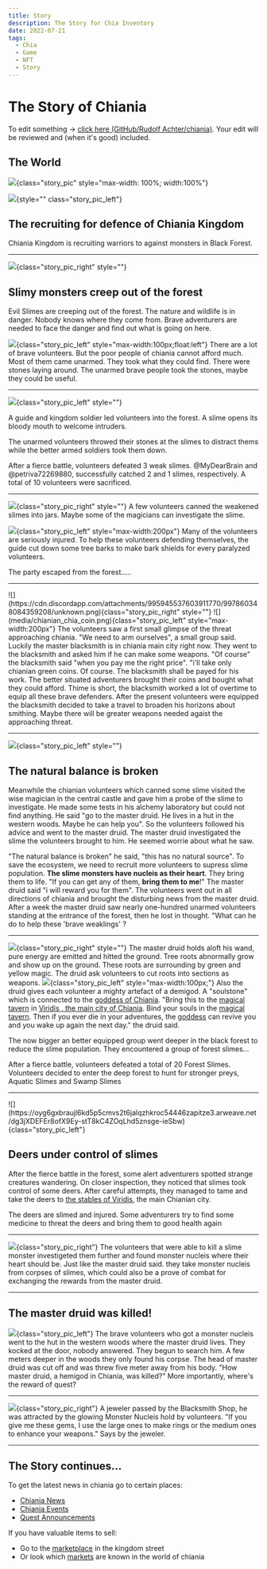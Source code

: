```yaml
---
title: Story
description: The Story for Chia Inventory
date: 2022-07-21
tags:
  - Chia
  - Game
  - NFT
  - Story
---
```




# The Story of Chiania

To edit something -> [click here (GitHub/Rudolf Achter/chiania)](https://github.com/RudolfAchter/chiania/blob/main/docs/02_story.md). Your edit will be reviewed and (when it's good) included.

## The World

![](2022-07-21-19-12-35.png){class="story_pic" style="max-width: 100%; width:100%"}

![](media/01_quest_start.jpg){style="" class="story_pic_left"}

## The recruiting for defence of Chiania Kingdom

Chiania Kingdom is recruiting warriors to against monsters in Black Forest. 

<hr style="clear:both">

![](https://pbs.twimg.com/media/FXvtsLjaUAABMyx?format=png&name=small){class="story_pic_right" style=""}

## Slimy monsters creep out of the forest

Evil Slimes are creeping out of the forest. The nature and wildlife is in danger. Nobody knows where they come from. Brave adventurers are needed to face the danger and find out what is going on here.

![](https://ctxekgklf2tajkcmjc5xlupo2eixxoyrcy6q4gybwflrj444ma.arweave.net/FO5FGUsupg_SoTEi7ddHu0RF7uxEWPQ4bAbFXFPOcYA){class="story_pic_left" style="max-width:100px;float:left"}
There are a lot of brave volunteers. But the poor people of chiania cannot afford much. Most of them came unarmed. They took what they could find. There were stones laying around. The unarmed brave people took the stones, maybe they could be useful.


<hr style="clear:both" />

![](https://cdn.discordapp.com/attachments/995496698086432838/995497121107152926/Slime_forest.gif){class="story_pic_left" style=""}

A guide and kingdom soldier led volunteers into the forest. A slime opens its bloody mouth to welcome intruders.

The unarmed volunteers throwed their stones at the slimes to distract thems while the better armed soldiers took them down.

After a fierce battle, volunteers defeated 3 weak slimes. @MyDearBrain and @petriva72269880, successfully catched 2 and 1 slimes, respectively. A total of 10 volunteers were sacrificed.

<hr style="clear:both">

![](https://cdn.discordapp.com/attachments/995496698086432838/995497383628652624/Canned_Slime_All.gif){class="story_pic_right" style=""}
A few volunteers canned the weakened slimes into jars. Maybe some of the magicians can investigate the slime.

![](https://jrr3uaum4ty2ef5bmdpi27kod5kpvln3zok2zqrqfnz4oeoj.arweave.net/TGO6Aozk8aIXoWDej-X1OH1T6rbvLlazCMCtzxx-HJU){class="story_pic_left" style="max-width:200px"}
Many of the volunteers are seriously injured. To help these volunteers defending themselves, the guide cut down some tree barks to make bark shields for every paralyzed volunteers.

The party escaped from the forest.....
<hr style="clear:both">
![](https://cdn.discordapp.com/attachments/995945537603911770/997860348084359208/unknown.png){class="story_pic_right" style=""}
![](media/chianian_chia_coin.png){class="story_pic_left" style="max-width:200px"}
The volunteers saw a first small glimpse of the threat approaching chiania. "We need to arm ourselves", a small group said. Luckily the master blacksmith is in chiania main city right now. They went to the blacksmith and asked him if he can make some weapons. "Of course" the blacksmith said "when you pay me the right price". "i'll take only chianian green coins. Of course. The blacksmith shall be payed for his work. The better situated adventurers brought their coins and bought what they could afford. Thime is short, the blacksmith worked a lot of overtime to equip all these brave defenders. After the present volunteers were equipped the blacksmith decided to take a travel to broaden his horizons about smithing. Maybe there will be greater weapons needed agaist the approaching threat.

<hr style="clear:both">

![](https://cdn.discordapp.com/attachments/995496698086432838/998028636391215204/Druid.png){class="story_pic_left" style=""}

## The natural balance is broken

Meanwhile the chianian volunteers which canned some slime visited the wise magician in the central castle and gave him a probe of the slime to investigate. He made some tests in his alchemy laboratory but could not find anything. He said "go to the master druid. He lives in a hut in the western woods. Maybe he can help you". So the volunteers followed his advice and went to the master druid. The master druid investigated the slime the volunteers brought to him. He seemed worrie about what he saw.

"The natural balance is broken" he said, "this has no natural source". To save the ecosystem, we need to recruit more volunteers to supress slime population. **The slime monsters have nucleis as their heart**. They bring them to life. "If you can get any of them, **bring them to me**!" The master druid said "i will reward you for them". The volunteers went out in all directions of chiania and brought the disturbing news from the master druid. After a week the master druid saw nearly one-hundred unarmed volunteers standing at the entrance of the forest, then he lost in thought. "What can he do to help these 'brave weaklings' ?
<hr style="clear:both">

![](https://cdn.discordapp.com/attachments/995484176428044378/999473901346242590/Enhanced_Tree_Root_12.gif){class="story_pic_right" style=""}
The master druid holds aloft his wand, pure energy are emitted and hitted the ground. Tree roots abnormally grow and show up on the ground. These roots are surrounding by green and yellow magic. The druid ask volunteers to cut roots into sections as weapons.
![](media/discord_pixel.png){class="story_pic_left" style="max-width:100px;"}
Also the druid gives each volunteer a mighty artefact of a demigod. A "soulstone" which is connected to the [goddess of Chiania](03_characters.md#goddess-of-chiania). "Bring this to the [magical tavern](https://discord.com/channels/994949585657143296/995483089881026631) in [Viridis , the main city of Chiania](https://discord.com/channels/994949585657143296/995483089881026631). Bind your souls in the [magical tavern](https://discord.com/channels/994949585657143296/995483089881026631). Then if you ever die in your adventures, the [goddess](03_characters.md#goddess-of-chiania) can revive you and you wake up again the next day." the druid said.


The now bigger an better equipped group went deeper in the black forest to reduce the slime population. They encountered a group of forest slimes...

After a fierce battle, volunteers defeated a total of 20 Forest Slimes. Volunteers decided to enter the deep forest to hunt for stronger preys, Aquatic Slimes and Swamp Slimes

<hr style="clear:both">
![](https://oyg6gxbraujl6kd5p5cmvs2t6jalqzhkroc54446zapitze3.arweave.net/dg3jXDEFEr8ofX9Ey-stT8kC4ZOqLhd5znsge-ieSbw){class="story_pic_left"}

## Deers under control of slimes

After the fierce battle in the forest, some alert adventurers spotted strange creatures wandering. On closer inspection, they noticed that slimes took control of some deers. After careful attempts, they managed to tame and take the deers to [the stables of Viridis](world/00_world.md#stables), the main Chianian city.

The deers are slimed and injured. Some adventurers try to find some medicine to threat the deers and bring them to good health again
<hr style="clear:both">

![](https://rqkaeyrvtvtkfwurlof6eemqszjjdtwyflndwzkhlu3b3wmxmi.arweave.net/jBQCYjWdZqLakVuL_4hGQllKRztgq2jtlR102HdmXYo){class="story_pic_right"}
The volunteers that were able to kill a slime monster investigeted them further and found monster nucleis where their heart should be. Just like the master druid said. they take monster nucleis from corpses of slimes, which could also be a prove of combat for exchanging the rewards from the master druid.
<hr style="clear:both">

## The master druid was killed!

![](https://cdn.discordapp.com/attachments/995496698086432838/1000325786554880030/Head_of_master_druid.png){class="story_pic_left"}
The brave volunteers who got a monster nucleis went to the hut in the western woods where the master druid lives. They kocked at the door, nobody answered. They begun to search him. A few meters deeper in the woods they only found his corpse. The head of master druid was cut off and was threw five meter away from his body. "How master druid, a hemigod in Chiania, was killed?" More importantly, where's the reward of quest?

<hr style="clear:both">

![](https://media.discordapp.net/attachments/995496698086432838/1000906114025660496/Nuclei_Ring_01.gif){class="story_pic_right"}
A jeweler passed by the Blacksmith Shop, he was attracted by the glowing Monster Nucleis hold by volunteers. "If you give me these gems, I use the large ones to make rings or the medium ones to enhance your weapons." Says by the jeweler.

<hr style="clear:both">

## The Story continues...

To get the latest news in chiania go to certain places:

- [Chiania News](https://discord.com/channels/994949585657143296/995945537603911770)
- [Chiania Events](https://discord.com/channels/994949585657143296/995484176428044378)
- [Quest Announcements](https://discord.com/channels/994949585657143296/995496698086432838)

If you have valuable items to sell:

- Go to the [marketplace](https://discord.com/channels/994949585657143296/997830621831368734) in the kingdom street
- Or look which [markets](items/20_markets.md) are known in the world of chiania
